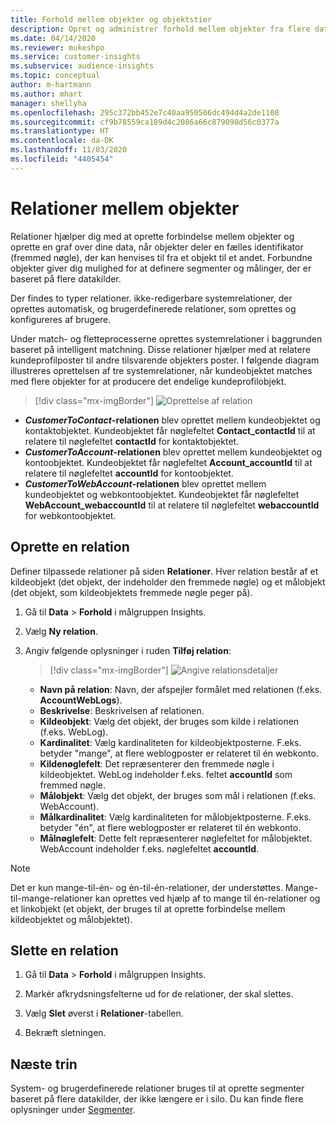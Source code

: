 ```yaml
---
title: Forhold mellem objekter og objektstier
description: Opret og administrer forhold mellem objekter fra flere datakilder.
ms.date: 04/14/2020
ms.reviewer: mukeshpo
ms.service: customer-insights
ms.subservice: audience-insights
ms.topic: conceptual
author: m-hartmann
ms.author: mhart
manager: shellyha
ms.openlocfilehash: 295c372bb452e7c40aa950506dc494d4a2de1108
ms.sourcegitcommit: cf9b78559ca189d4c2086a66c879098d56c0377a
ms.translationtype: HT
ms.contentlocale: da-DK
ms.lasthandoff: 11/03/2020
ms.locfileid: "4405454"
---
```

# <a name="relationships-between-entities"></a>Relationer mellem objekter

Relationer hjælper dig med at oprette forbindelse mellem objekter og oprette en graf over dine data, når objekter deler en fælles identifikator (fremmed nøgle), der kan henvises til fra et objekt til et andet. Forbundne objekter giver dig mulighed for at definere segmenter og målinger, der er baseret på flere datakilder.

Der findes to typer relationer. ikke-redigerbare systemrelationer, der oprettes automatisk, og brugerdefinerede relationer, som oprettes og konfigureres af brugere.

Under match- og fletteprocesserne oprettes systemrelationer i baggrunden baseret på intelligent matchning. Disse relationer hjælper med at relatere kundeprofilposter til andre tilsvarende objekters poster. I følgende diagram illustreres oprettelsen af tre systemrelationer, når kundeobjektet matches med flere objekter for at producere det endelige kundeprofilobjekt.

> [!div class="mx-imgBorder"]
> ![Oprettelse af relation](media/relationships-entities-merge.png "Oprettelse af relation")

- ***CustomerToContact*-relationen** blev oprettet mellem kundeobjektet og kontaktobjektet. Kundeobjektet får nøglefeltet **Contact_contactId** til at relatere til nøglefeltet **contactId** for kontaktobjektet.
- **_CustomerToAccount_-relationen** blev oprettet mellem kundeobjektet og kontoobjektet. Kundeobjektet får nøglefeltet **Account_accountId** til at relatere til nøglefeltet **accountId** for kontoobjektet.
- **_CustomerToWebAccount_-relationen** blev oprettet mellem kundeobjektet og webkontoobjektet. Kundeobjektet får nøglefeltet **WebAccount_webaccountId** til at relatere til nøglefeltet **webaccountId** for webkontoobjektet.

## <a name="create-a-relationship"></a>Oprette en relation

Definer tilpassede relationer på siden **Relationer**. Hver relation består af et kildeobjekt (det objekt, der indeholder den fremmede nøgle) og et målobjekt (det objekt, som kildeobjektets fremmede nøgle peger på).

1. Gå til **Data** > **Forhold** i målgruppen Insights.

2. Vælg **Ny relation**.

3. Angiv følgende oplysninger i ruden **Tilføj relation**:

   > [!div class="mx-imgBorder"]
   > ![Angive relationsdetaljer](media/relationships-add.png "Angive relationsdetaljer")

   - **Navn på relation**: Navn, der afspejler formålet med relationen (f.eks. **AccountWebLogs**).
   - **Beskrivelse**: Beskrivelsen af relationen.
   - **Kildeobjekt**: Vælg det objekt, der bruges som kilde i relationen (f.eks. WebLog).
   - **Kardinalitet**: Vælg kardinaliteten for kildeobjektposterne. F.eks. betyder "mange", at flere weblogposter er relateret til én webkonto.
   - **Kildenøglefelt**: Det repræsenterer den fremmede nøgle i kildeobjektet. WebLog indeholder f.eks. feltet **accountId** som fremmed nøgle.
   - **Målobjekt**: Vælg det objekt, der bruges som mål i relationen (f.eks. WebAccount).
   - **Målkardinalitet**: Vælg kardinaliteten for målobjektposterne. F.eks. betyder "én", at flere weblogposter er relateret til én webkonto.
   - **Målnøglefelt**: Dette felt repræsenterer nøglefeltet for målobjektet. WebAccount indeholder f.eks. nøglefeltet **accountId**.

> [!NOTE]
> Det er kun mange-til-én- og én-til-én-relationer, der understøttes. Mange-til-mange-relationer kan oprettes ved hjælp af to mange til én-relationer og et linkobjekt (et objekt, der bruges til at oprette forbindelse mellem kildeobjektet og målobjektet).

## <a name="delete-a-relationship"></a>Slette en relation

1. Gå til **Data** > **Forhold** i målgruppen Insights.

2. Markér afkrydsningsfelterne ud for de relationer, der skal slettes.

3. Vælg **Slet** øverst i **Relationer**-tabellen.

4. Bekræft sletningen.

## <a name="next-step"></a>Næste trin

System- og brugerdefinerede relationer bruges til at oprette segmenter baseret på flere datakilder, der ikke længere er i silo. Du kan finde flere oplysninger under [Segmenter](segments.md).
